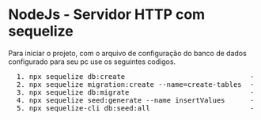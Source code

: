 # NodeJs - Servidor HTTP com sequelize

Para iniciar o projeto, com o arquivo de configuração do banco de dados configurado para seu pc use os seguintes codigos.
<pre>
  1. npx sequelize db:create                              - cria o banco de dados
  2. npx sequelize migration:create --name=create-tables  - cria o arquivo de migration
  3. npx sequelize db:migrate                             - executa a migration
  4. npx sequelize seed:generate --name insertValues      - cria o arquivo de seeders
  5. npx sequelize-cli db:seed:all                        - executa a seeder
</pre>
